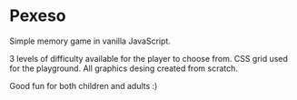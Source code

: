 # Pexeso
Simple memory game in vanilla JavaScript.

3 levels of difficulty available for the player to choose from.
CSS grid used for the playground.
All graphics desing created from scratch.

Good fun for both children and adults :)
